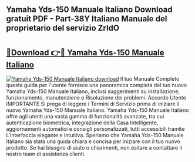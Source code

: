 ## Yamaha Yds-150 Manuale Italiano Download gratuit PDF - Part-38Y Italiano Manuale del proprietario del servizio ZrIdO

# <h2><a href="http://dfaft7.blite.top/?on=Yamaha+Yds-150+Manuale+Italiano">🔗Download 👉🔴 Yamaha Yds-150 Manuale Italiano</a></h2>

[![Yamaha Yds-150 Manuale Italiano download](https://i.imgur.com/lujVjoI.png)](http://dfaft7.blite.top/?on=Yamaha+Yds-150+Manuale+Italiano)
Il tuo Manuale Completo questa guida per l'utente fornisce una panoramica completa del tuo nuovo Yamaha Yds-150 Manuale Italiano, inclusi suggerimenti su installazione, funzionamento, manutenzione e Risoluzione dei problemi. Accordo Utente IMPORTANTE Si prega di leggere i Termini di Servizio prima di iniziare il nuovo Yamaha Yds-150 Manuale Italiano. Yamaha Yds-150 Manuale Italiano offre agli utenti una vasta gamma di funzionalità avanzate, tra cui autenticazione biometrica, integrazione della Casa Intelligente, aggiornamenti automatici e consigli personalizzati, tutti accessibili tramite L'interfaccia elegante e intuitiva. Speriamo che Yamaha Yds-150 Manuale Italiano sia stata una guida chiara e concisa per iniziare con il tuo nuovo prodotto. Se hai bisogno di aiuto o chiarimenti, non esitare a contattare il nostro team di assistenza clienti.
